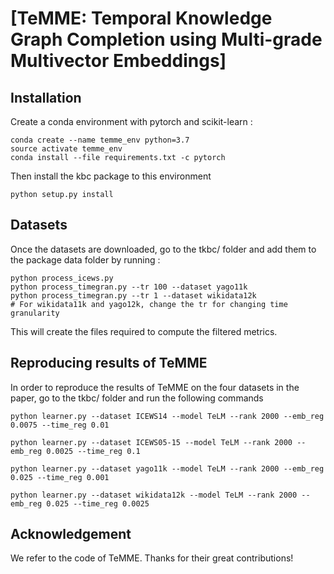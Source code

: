 # [TeMME: Temporal Knowledge Graph Completion using Multi-grade Multivector Embeddings]

## Installation

Create a conda environment with pytorch and scikit-learn :

```
conda create --name temme_env python=3.7
source activate temme_env
conda install --file requirements.txt -c pytorch
```

Then install the kbc package to this environment

```
python setup.py install
```

## Datasets

Once the datasets are downloaded, go to the tkbc/ folder and add them to the package data folder by running :

```
python process_icews.py
python process_timegran.py --tr 100 --dataset yago11k
python process_timegran.py --tr 1 --dataset wikidata12k
# For wikidata11k and yago12k, change the tr for changing time granularity
```

This will create the files required to compute the filtered metrics.

## Reproducing results of TeMME

In order to reproduce the results of TeMME on the four datasets in the paper, go to the tkbc/ folder and run the following commands

```
python learner.py --dataset ICEWS14 --model TeLM --rank 2000 --emb_reg 0.0075 --time_reg 0.01 

python learner.py --dataset ICEWS05-15 --model TeLM --rank 2000 --emb_reg 0.0025 --time_reg 0.1

python learner.py --dataset yago11k --model TeLM --rank 2000 --emb_reg 0.025 --time_reg 0.001

python learner.py --dataset wikidata12k --model TeLM --rank 2000 --emb_reg 0.025 --time_reg 0.0025

```


## Acknowledgement

We refer to the code of TeMME. Thanks for their great contributions!

